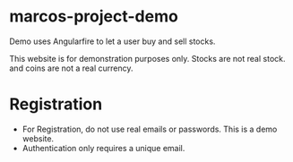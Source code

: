 # marcos-project-demo
 Demo uses Angularfire to let a user buy and sell stocks.
 
 This website is for demonstration purposes only. Stocks are not real stock. and coins are not a real currency.
 
# Registration
- For Registration, do not use real emails or passwords. This is a demo website.
- Authentication only requires a unique email.
